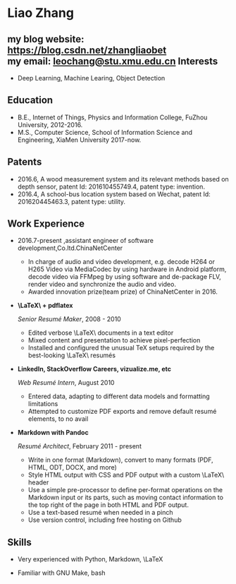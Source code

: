 Liao Zhang
===============
my blog website: https://blog.csdn.net/zhangliaobet  
my email: leochang@stu.xmu.edu.cn
Interests
---------

*   Deep Learning, Machine Learing, Object Detection

Education
---------

*   B.E., Internet of Things, Physics and Information College, FuZhou University, 2012-2016.
*   M.S., Computer Science, School of Information Science and Engineering, XiaMen University 2017-now.

Patents
---------
*   2016.6, A wood measurement system and its relevant methods based on depth sensor, patent Id: 201610455749.4, patent type:     invention.
*   2016.4, A school-bus location system based on Wechat, patent Id: 201620445463.3, patent type: utility.

Work Experience
---------------
*   2016.7-present ,assistant engineer of software development,Co.ltd.ChinaNetCenter 
    -   In charge of audio and video development, e.g. decode H264 or H265 Video
        via MediaCodec by using hardware in Android platform, decode video via
        FFMpeg by using software and de-package FLV, render video and synchronize
         the audio and video. 
    -   Awarded innovation prize(team prize) of ChinaNetCenter in 2016.

*   **\LaTeX\ + pdflatex**

    *Senior Resumé Maker*, 2008 - 2010

    -   Edited verbose \LaTeX\ documents in a text editor
    -   Mixed content and presentation to achieve pixel-perfection
    -   Installed and configured the unusual TeX setups required by the
        best-looking \LaTeX\ resumés

*   **LinkedIn, StackOverflow Careers, vizualize.me, etc**

    *Web Resumé Intern*, August 2010

    -   Entered data, adapting to different data models and formatting
        limitations
    -   Attempted to customize PDF exports and remove default resumé elements,
        to no avail

*   **Markdown with Pandoc**

    *Resumé Architect*, February 2011 - present

    -   Write in one format (Markdown), convert to many formats (PDF, HTML, ODT,
        DOCX, and more)
    -   Style HTML output with CSS and PDF output with a custom \LaTeX\ header
    -   Use a simple pre-processor to define per-format operations on the
        Markdown input or its parts, such as moving contact information to the
        top right of the page in both HTML and PDF output.
    -   Use a text-based resumé when needed in a pinch
    -   Use version control, including free hosting on Github

Skills
------

*   Very experienced with Python, Markdown, \LaTeX

*   Familiar with GNU Make, bash



